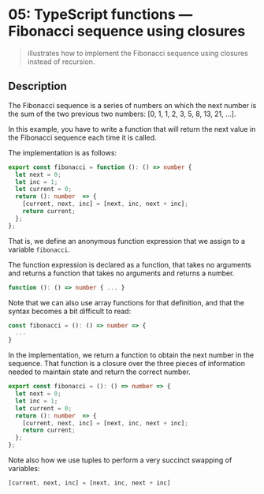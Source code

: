 # 05: TypeScript functions &mdash; Fibonacci sequence using closures
> illustrates how to implement the Fibonacci sequence using closures instead of recursion.

## Description

The Fibonacci sequence is a series of numbers on which the next number is the sum of the two previous two numbers: [0, 1, 1, 2, 3, 5, 8, 13, 21, ...].


In this example, you have to write a function that will return the next value in the Fibonacci sequence each time it is called.

The implementation is as follows:

```typescript
export const fibonacci = function (): () => number {
  let next = 0;
  let inc = 1;
  let current = 0;
  return (): number  => {
    [current, next, inc] = [next, inc, next + inc];
    return current;
  };
};
```

That is, we define an anonymous function expression that we assign to a variable `fibonacci`.

The function expression is declared as a function, that takes no arguments and returns a function that takes no arguments and returns a number.

```typescript
function (): () => number { ... }
```

Note that we can also use array functions for that definition, and that the syntax becomes a bit difficult to read:

```typescript
const fibonacci = (): () => number => {
  ...
}
```

In the implementation, we return a function to obtain the next number in the sequence. That function is a closure over the three pieces of information needed to maintain state and return the correct number.

```typescript
export const fibonacci = (): () => number => {
  let next = 0;
  let inc = 1;
  let current = 0;
  return (): number  => {
    [current, next, inc] = [next, inc, next + inc];
    return current;
  };
};
```

Note also how we use tuples to perform a very succinct swapping of variables:

```typescript
[current, next, inc] = [next, inc, next + inc]
```